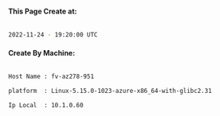 
   
#### This Page Create at:

```bash

2022-11-24 - 19:20:00 UTC

```

#### Create By Machine:

```bash

Host Name : fv-az278-951

platform  : Linux-5.15.0-1023-azure-x86_64-with-glibc2.31

Ip Local  : 10.1.0.60

```

